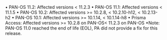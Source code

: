 •
PAN-OS 11.2: Affected versions < 11.2.3
•
PAN-OS 11.1: Affected versions < 11.1.5
•
PAN-OS 10.2: Affected versions >= 10.2.8, < 10.2.10-h12, < 10.2.13-h2
•
PAN-OS 10.1: Affected versions >= 10.1.14, < 10.1.14-h8
•
Prisma Access: Affected versions >= 10.2.8 on PAN-OS< 11.2.3 on PAN-OS
*Note: PAN-OS 11.0 reached the end of life (EOL), PA did not provide a fix for this release.
